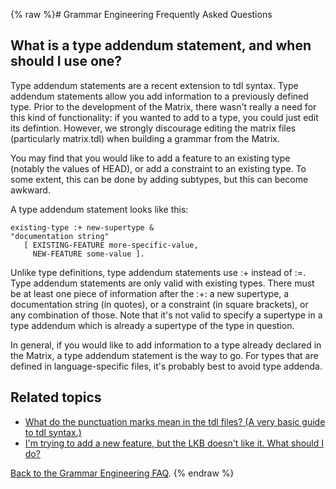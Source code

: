 {% raw %}# Grammar Engineering Frequently Asked Questions

## What is a type addendum statement, and when should I use one?

Type addendum statements are a recent extension to tdl syntax. Type
addendum statements allow you add information to a previously defined
type. Prior to the development of the Matrix, there wasn't really a need
for this kind of functionality: if you wanted to add to a type, you
could just edit its defintion. However, we strongly discourage editing
the matrix files (particularly matrix.tdl) when building a grammar from
the Matrix.

You may find that you would like to add a feature to an existing type
(notably the values of HEAD), or add a constraint to an existing type.
To some extent, this can be done by adding subtypes, but this can become
awkward.

A type addendum statement looks like this:

    existing-type :+ new-supertype & 
    "documentation string"
       [ EXISTING-FEATURE more-specific-value,
         NEW-FEATURE some-value ].

Unlike type definitions, type addendum statements use :+ instead of :=.
Type addendum statements are only valid with existing types. There must
be at least one piece of information after the :+: a new supertype, a
documentation string (in quotes), or a constraint (in square brackets),
or any combination of those. Note that it's not valid to specify a
supertype in a type addendum which is already a supertype of the type in
question.

In general, if you would like to add information to a type already
declared in the Matrix, a type addendum statement is the way to go. For
types that are defined in language-specific files, it's probably best to
avoid type addenda.

## Related topics

- [What do the punctuation marks mean in the tdl files? (A very basic
guide to tdl syntax.)](https://delph-in.github.io/docs/matrix/GeFaqTdlSyntax)
- [I'm trying to add a new feature, but the LKB doesn't like it. What
should I do?](https://delph-in.github.io/docs/matrix/GeFaqTdlSyntax)

[Back to the Grammar Engineering FAQ](/GrammarEngineeringFaq).
<update date omitted for speed>{% endraw %}